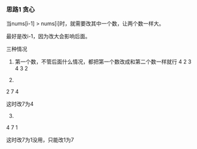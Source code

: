 ### 思路1 贪心

当nums[i-1] > nums[i]时，就需要改其中一个数，让两个数一样大。

最好是改i-1，因为改大会影响后面。

三种情况

1. 第一个数，不管后面什么情况，都把第一个数改成和第二个数一样就行
4 2 3
4 3 2

2. 

2 7 4 

这时改7为4

3.

4 7 1

这时改7为1没用，只能改1为7
